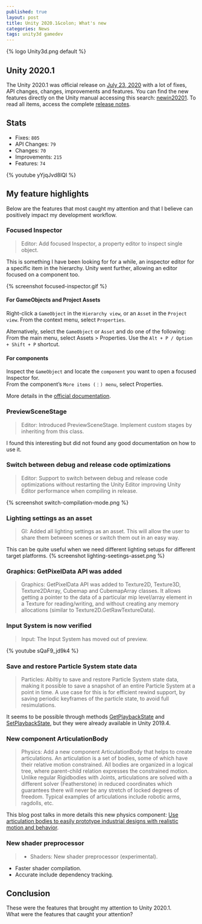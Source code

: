 ```yaml
---
published: true
layout: post
title: Unity 2020.1&colon; What's new
categories: News
tags: unity3d gamedev
---
```


{% logo Unity3d.png default %}

## Unity 2020.1
The Unity 2020.1 was official release on [July 23, 2020](https://blogs.unity3d.com/2020/07/23/unity-2020-1-is-now-available/) with a lot of fixes, API changes, changes, improvements and features.
You can find the new features directly on the Unity manual accessing this search: [newin20201](https://docs.unity3d.com/2020.1/Documentation/Manual/30_search.html?q=newin20201).
To read all items, access the complete [release notes](https://unity3d.com/unity/whats-new/2020.1.0).

## Stats
* Fixes: `805`
* API Changes: `79`
* Changes: `70`
* Improvements: `215`
* Features: `74`

{% youtube yYjqJvd8lQI %}

## My feature highlights
Below are the features that most caught my attention and that I believe can positively impact my development workflow.

### Focused Inspector
> Editor: Add focused Inspector, a property editor to inspect single object.

This is something I have been looking for for a while, an inspector editor for a specific item in the hierarchy.
Unity went further, allowing an editor focused on a component too.

{% screenshot focused-inspector.gif %}

#### For GameObjects and Project Assets
Right-click a `GameObject` in the `Hierarchy view`, or an `Asset` in the `Project view`.
From the context menu, select `Properties`.

Alternatively, select the `GameObject` or `Asset` and do one of the following:<br>
From the main menu, select Assets > Properties.
Use the `Alt + P / Option + Shift + P` shortcut.

#### For components
Inspect the `GameObject` and locate the `component` you want to open a focused Inspector for.<br>
From the component’s `More items (⋮) menu`, select Properties.

More details in the [official documentation](https://docs.unity3d.com/2020.1/Documentation/Manual/InspectorFocused.html).

### PreviewSceneStage
> Editor: Introduced PreviewSceneStage. Implement custom stages by inheriting from this class.

I found this interesting but did not found any good documentation on how to use it.

### Switch between debug and release code optimizations
> Editor: Support to switch between debug and release code optimizations without restarting the Unity Editor improving Unity Editor performance when compiling in release.

{% screenshot switch-compilation-mode.png %}

### Lighting settings as an asset
> GI: Added all lighting settings as an asset. This will allow the user to share them between scenes or switch them out in an easy way.

This can be quite useful when we need different lighting setups for different target platforms.
{% screenshot lighting-seetings-asset.png %}

### Graphics: GetPixelData API was added
> Graphics: GetPixelData API was added to Texture2D, Texture3D, Texture2DArray, Cubemap and CubemapArray classes. It allows getting a pointer to the data of a particular mip level/array element in a Texture for reading/writing, and without creating any memory allocations (similar to Texture2D.GetRawTextureData).

### Input System is now verified
> Input: The Input System has moved out of preview.

{% youtube sQaF9_jd9k4 %}

### Save and restore Particle System state data
> Particles: Abiltiy to save and restore Particle System state data, making it possible to save a snapshot of an entire Particle System at a point in time. A use case for this is for efficient rewind support, by saving periodic keyframes of the particle state, to avoid full resimulations.

It seems to be possible through methods [GetPlaybackState](https://docs.unity3d.com/2020.1/Documentation/ScriptReference/ParticleSystem.GetPlaybackState.html) and [SetPlaybackState](https://docs.unity3d.com/2020.1/Documentation/ScriptReference/ParticleSystem.SetPlaybackState.html), but they were already available in Unity 2019.4.

### New component ArticulationBody
> Physics: Add a new component ArticulationBody that helps to create articulations. An articulation is a set of bodies, some of which have their relative motion constrained. All bodies are organized in a logical tree, where parent-child relation expresses the constrained motion. Unlike regular Rigidbodies with Joints, articulations are solved with a different solver (Featherstone) in reduced coordinates which guarantees there will never be any stretch of locked degrees of freedom. Typical examples of articulations include robotic arms, ragdolls, etc.

This blog post talks in more details this new physics component: [Use articulation bodies to easily prototype industrial designs with realistic motion and behavior](https://blogs.unity3d.com/2020/05/20/use-articulation-bodies-to-easily-prototype-industrial-designs-with-realistic-motion-and-behavior/).

### New shader preprocessor
> * Shaders: New shader preprocessor (experimental).
* Faster shader compilation.
* Accurate include dependency tracking.

## Conclusion
These were the features that brought my attention to Unity 2020.1.<br>
What were the features that caught your attention?